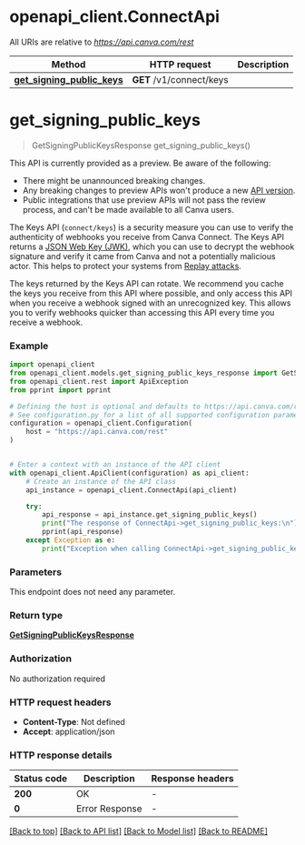 # openapi_client.ConnectApi

All URIs are relative to *https://api.canva.com/rest*

Method | HTTP request | Description
------------- | ------------- | -------------
[**get_signing_public_keys**](ConnectApi.md#get_signing_public_keys) | **GET** /v1/connect/keys | 


# **get_signing_public_keys**
> GetSigningPublicKeysResponse get_signing_public_keys()

<Warning>

This API is currently provided as a preview. Be aware of the following:

- There might be unannounced breaking changes.
- Any breaking changes to preview APIs won't produce a new [API version](https://www.canva.dev/docs/connect/versions/).
- Public integrations that use preview APIs will not pass the review process, and can't be made available to all Canva users.

</Warning>

The Keys API (`connect/keys`) is a security measure you can use to verify the authenticity
of webhooks you receive from Canva Connect. The Keys API returns a
[JSON Web Key (JWK)](https://www.rfc-editor.org/rfc/rfc7517#section-2), which you can use to
decrypt the webhook signature and verify it came from Canva and not a potentially malicious
actor. This helps to protect your systems from
[Replay attacks](https://owasp.org/Top10/A08_2021-Software_and_Data_Integrity_Failures/).

The keys returned by the Keys API can rotate. We recommend you cache the keys you receive
from this API where possible, and only access this API when you receive a webhook signed
with an unrecognized key. This allows you to verify webhooks quicker than accessing this API
every time you receive a webhook.

### Example


```python
import openapi_client
from openapi_client.models.get_signing_public_keys_response import GetSigningPublicKeysResponse
from openapi_client.rest import ApiException
from pprint import pprint

# Defining the host is optional and defaults to https://api.canva.com/rest
# See configuration.py for a list of all supported configuration parameters.
configuration = openapi_client.Configuration(
    host = "https://api.canva.com/rest"
)


# Enter a context with an instance of the API client
with openapi_client.ApiClient(configuration) as api_client:
    # Create an instance of the API class
    api_instance = openapi_client.ConnectApi(api_client)

    try:
        api_response = api_instance.get_signing_public_keys()
        print("The response of ConnectApi->get_signing_public_keys:\n")
        pprint(api_response)
    except Exception as e:
        print("Exception when calling ConnectApi->get_signing_public_keys: %s\n" % e)
```



### Parameters

This endpoint does not need any parameter.

### Return type

[**GetSigningPublicKeysResponse**](GetSigningPublicKeysResponse.md)

### Authorization

No authorization required

### HTTP request headers

 - **Content-Type**: Not defined
 - **Accept**: application/json

### HTTP response details

| Status code | Description | Response headers |
|-------------|-------------|------------------|
**200** | OK |  -  |
**0** | Error Response |  -  |

[[Back to top]](#) [[Back to API list]](../README.md#documentation-for-api-endpoints) [[Back to Model list]](../README.md#documentation-for-models) [[Back to README]](../README.md)

